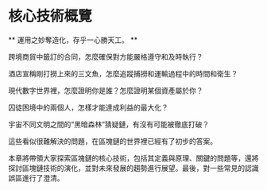 # 核心技術概覽

** 運用之妙奪造化，存乎一心勝天工。 **

跨境商貿中籤訂的合同，怎麼確保對方能嚴格遵守和及時執行？

酒店宣稱剛打撈上來的三文魚，怎麼追蹤捕撈和運輸過程中的時間和衛生？

現代數字世界裡，怎麼證明你是誰？怎麼證明某個資產屬於你？

囚徒困境中的兩個人，怎樣才能達成利益的最大化？

宇宙不同文明之間的“黑暗森林”猜疑鏈，有沒有可能被徹底打破？

這些看似很難解決的問題，在區塊鏈的世界裡已經有了初步的答案。

本章將帶領大家探索區塊鏈的核心技術，包括其定義與原理、關鍵的問題等，還將探討區塊鏈技術的演化，並對未來發展的趨勢進行展望。最後，對一些常見的認識誤區進行了澄清。

